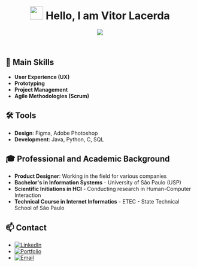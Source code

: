 <h1 align="center"><img src="https://media.giphy.com/media/hvRJCLFzcasrR4ia7z/giphy.gif" width="35"><b> Hello, I am Vitor Lacerda</b></h1>

<p align="center">
  <a href="https://github.com/DenverCoder1/readme-typing-svg"><img src="https://readme-typing-svg.herokuapp.com?font=Time+New+Roman&color=cyan&size=25&center=true&vCenter=true&width=600&height=100&lines=Product+Designer;System+Information+at+USP;Love+to+learn+new+stuff..<3"></a>
</p>

<br>

## 🚀 Main Skills

- **User Experience (UX)**
- **Prototyping**
- **Project Management**
- **Agile Methodologies (Scrum)**

## 🛠️ Tools

- **Design**: Figma, Adobe Photoshop
- **Development**: Java, Python, C, SQL

## 🎓 Professional and Academic Background

- **Product Designer**: Working in the field for various companies
- **Bachelor's in Information Systems** - University of São Paulo (USP)
- **Scientific Initiations in HCI** - Conducting research in Human-Computer Interaction
- **Technical Course in Internet Informatics** - ETEC - State Technical School of São Paulo

## 📫 Contact

- [![LinkedIn](https://img.shields.io/badge/LinkedIn-vitorlacerda05-blue?style=flat&logo=linkedin)](https://www.linkedin.com/in/vitorlacerda05)
- [![Portfolio](https://img.shields.io/badge/Portfolio-vitorlacerda05.notion.site-green?style=flat&logo=notion)](https://vitorlacerda05.notion.site/Ol-sou-o-Vitor-c4f4a9d8a6b0417995f16b019948c0d4)
- [![Email](https://img.shields.io/badge/Email-vitorlacerda05@gmail.com-red?style=flat&logo=gmail)](mailto:vitorlacerda05@gmail.com)

